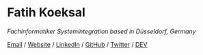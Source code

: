 # Fatih Koeksal

_Fachinformatiker Systemintegration based in Düsseldorf, Germany_ <br>

[Email](mailto:fthkxl@gmail.com) / [Website](https://workwithcarolyn.com/) / [LinkedIn](https://www.linkedin.com/in/carolstran/) / [GitHub](https://github.com/fatihkoeksal/) / [Twitter](https://twitter.com/fthkxl/) / [DEV](https://dev.to/fatihkoeksal)
